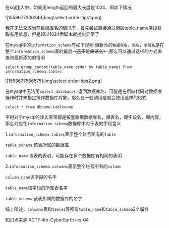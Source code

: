 在sql注入中，如果用length返回的最大长度是1024，即如下情况

![1558677336349](img\select order-tips1.png)

我在无法获取当前数据库名的情况下，最先尝试直接通过爆破table_name字段获取有用信息，但是超过1024后脚本就抛出异常了

在mysql中的`information_schema`有如下规则,但新添的`数据库名`，`表名`，`字段名`是在整个`information_schema`表的最后~~（这不是废话么）~~,那么可以通过这样的方式来查询最新添加的情况

```
select group_concat(table_name order by table_name) from information_schema.tables
```

![1558677586575](img\select order-tips2.png)

在mysql中无法用`select database()`返回数据库名，可能是在后端代码对数据库操作时并未指定操作数据库对象，那么在一般调用是就会使用这样的格式

```
select * from dbname.tablename
```

平时对于mysql的注入常常都是按套路爆数据库名，爆表名，爆字段名，爆内容，那么对应在`information_schema`数据库中对于表的字段含义



1.`information_schema.tables`表示整个账号所有的`table`

`table_schema` 该表所属的数据库

`table_name` 该表的表明，可能存在多个数据库有相同的表明



2.`information_schema.columns`表示整个账号所有的`column`

`column_name`该字段的名字

`table_name`该字段的所属表名字

`table_schema` 该表所属的数据库的名字



综上所述，`columns`表和`tables`表都有`table_name`和`table_schema`2个属性



知识点来源 XCTF 4th-CyberEarth ics-04
